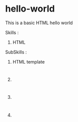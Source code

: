 # hello-world
This is a basic HTML hello world

Skills :
1. HTML

SubSkills :
1. HTML template
2. <h1>
3. <div>
4. <p>
